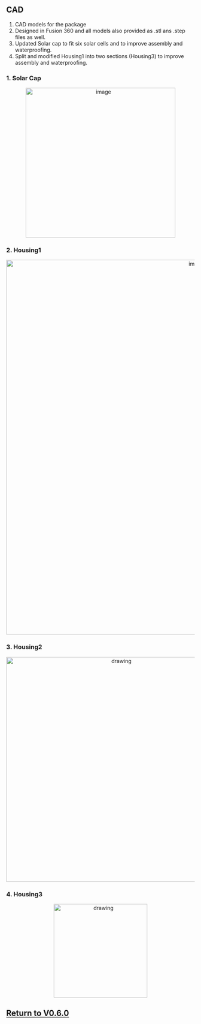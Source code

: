 ## CAD
1. CAD models for the package
1. Designed in Fusion 360 and all models also provided as .stl ans .step files as well.
1. Updated Solar cap to fit six solar cells and to improve assembly and waterproofing.
1. Split and modified Housing1 into two sections (Housing3) to improve assembly and waterproofing.


### 1. Solar Cap
<p align="center">
<img src="https://github.com/user-attachments/assets/4c7e8d71-9169-4499-b002-ac03acf8a672" alt="image" width="400"/>
</p>

### 2. Housing1
<p align="center">
<img src="https://github.com/user-attachments/assets/8a64f9e2-980d-4cba-bc0a-49cdd6cb79da" alt="image" width="1000"/>
</p> 

### 3. Housing2
<p align="center">
<img src="https://github.com/user-attachments/assets/ed83afca-7582-4958-a0c2-f92ae066b57c" alt="drawing" alt="drawing" width="600"/>
</p>

### 4. Housing3
<p align="center">
<img src="https://github.com/user-attachments/assets/f42f94a1-2317-4f9f-9a6c-b93aadb42731" alt="drawing" alt="drawing" width="250"/>
</p>

## [Return to V0.6.0](https://github.com/ARTS-Laboratory/Smart-Penetrometer-with-Edge-Computing-and-Intelligent-Embedded-Systems/tree/main/V0/V0.6/V0.6.0)
